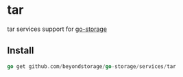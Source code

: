 # tar

tar services support for [go-storage](https://github.com/beyondstorage/go-storage)

## Install

```go
go get github.com/beyondstorage/go-storage/services/tar
```
